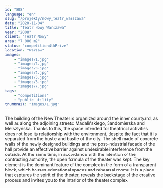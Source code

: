 ```yaml
---
id: "808"
language: "en"
slug: "/projekty/nowy_teatr_warszawa"
date: "2020-11-04"
title: "Teatr Nowy Warszawa"
year: "2008"
client: "Teatr Nowy"
area: "7 000 m2"
status: "competition4thPrize"
location: "Warsaw"
images: 
    - "images/1.jpg"
    - "images/2.jpg"
    - "images/3.jpg"
    - "images/4.jpg"    
    - "images/5.jpg"    
    - "images/6.jpg"    
    - "images/7.jpg"    
tags: 
    - "competitions"
    - "public utility"
thumbnail: "images/1.jpg"
---
```

The building of the New Theater is organized around the inner courtyard, as well as along the adjoining streets: Madalińskiego, Sandomierska and Melsztyńska. Thanks to this, the space intended for theatrical activities does not lose its relationship with the environment, despite the fact that it is separated from the hustle and bustle of the city. The shell made of concrete walls of the newly designed buildings and the post-industrial facade of the hall provide an effective barrier against undesirable interference from the outside. At the same time, in accordance with the intention of the contracting authority, the open formula of the theater was kept. The key element is the dominant feature of the complex in the form of a&nbsp;transparent block, which houses educational spaces and rehearsal rooms. It is a place that captures the spirit of the theater, reveals the backstage of the creative process and invites you to the interior of the theater complex.